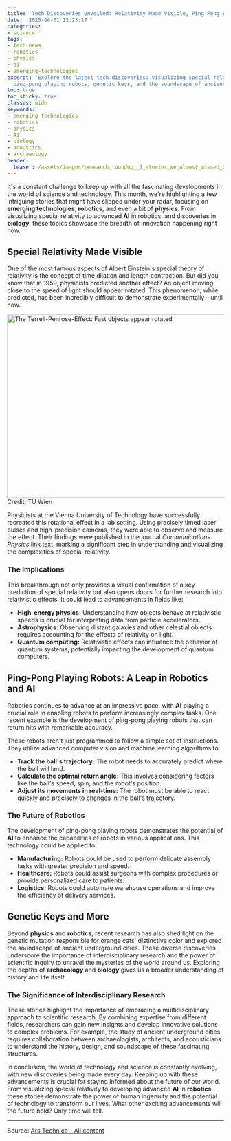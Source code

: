 ```yaml
---
title: 'Tech Discoveries Unveiled: Relativity Made Visible, Ping-Pong Bots, and More'
date: '2025-06-01 12:23:17 '
categories:
- science
tags:
- tech-news
- robotics
- physics
- ai
- emerging-technologies
excerpt: 'Explore the latest tech discoveries: visualizing special relativity, advanced
  ping-pong playing robots, genetic keys, and the soundscape of ancient cities.'
toc: true
toc_sticky: true
classes: wide
keywords:
- emerging technologies
- robotics
- physics
- AI
- biology
- acoustics
- archaeology
header:
  teaser: /assets/images/research_roundup__7_stories_we_almost_missed_20250601122317.jpg
---
```


It's a constant challenge to keep up with all the fascinating developments in the world of science and technology. This month, we're highlighting a few intriguing stories that might have slipped under your radar, focusing on **emerging technologies**, **robotics**, and even a bit of **physics**. From visualizing special relativity to advanced **AI** in robotics, and discoveries in **biology**, these topics showcase the breadth of innovation happening right now.

## Special Relativity Made Visible

One of the most famous aspects of Albert Einstein's special theory of relativity is the concept of time dilation and length contraction. But did you know that in 1959, physicists predicted another effect? An object moving close to the speed of light should appear rotated. This phenomenon, while predicted, has been incredibly difficult to demonstrate experimentally – until now.

<img alt="The Terrell-Penrose-Effect: Fast objects appear rotated" class="none medium" height="427" src="https://cdn.arstechnica.net/wp-content/uploads/2025/05/Low-Res_TerrellPenrose-640x427.jpg" width="640" />
Credit: TU Wien

Physicists at the Vienna University of Technology have successfully recreated this rotational effect in a lab setting. Using precisely timed laser pulses and high-precision cameras, they were able to observe and measure the effect. Their findings were published in the journal *Communications Physics* [link text](https://www.nature.com/articles/s42005-025-02003-6), marking a significant step in understanding and visualizing the complexities of special relativity.

### The Implications

This breakthrough not only provides a visual confirmation of a key prediction of special relativity but also opens doors for further research into relativistic effects. It could lead to advancements in fields like:

*   **High-energy physics:** Understanding how objects behave at relativistic speeds is crucial for interpreting data from particle accelerators.
*   **Astrophysics:** Observing distant galaxies and other celestial objects requires accounting for the effects of relativity on light.
*   **Quantum computing:** Relativistic effects can influence the behavior of quantum systems, potentially impacting the development of quantum computers.

## Ping-Pong Playing Robots: A Leap in Robotics and AI

Robotics continues to advance at an impressive pace, with **AI** playing a crucial role in enabling robots to perform increasingly complex tasks. One recent example is the development of ping-pong playing robots that can return hits with remarkable accuracy.

These robots aren't just programmed to follow a simple set of instructions. They utilize advanced computer vision and machine learning algorithms to:

*   **Track the ball's trajectory:** The robot needs to accurately predict where the ball will land.
*   **Calculate the optimal return angle:** This involves considering factors like the ball's speed, spin, and the robot's position.
*   **Adjust its movements in real-time:** The robot must be able to react quickly and precisely to changes in the ball's trajectory.

### The Future of Robotics

The development of ping-pong playing robots demonstrates the potential of **AI** to enhance the capabilities of robots in various applications. This technology could be applied to:

*   **Manufacturing:** Robots could be used to perform delicate assembly tasks with greater precision and speed.
*   **Healthcare:** Robots could assist surgeons with complex procedures or provide personalized care to patients.
*   **Logistics:** Robots could automate warehouse operations and improve the efficiency of delivery services.

## Genetic Keys and More

Beyond **physics** and **robotics**, recent research has also shed light on the genetic mutation responsible for orange cats' distinctive color and explored the soundscape of ancient underground cities. These diverse discoveries underscore the importance of interdisciplinary research and the power of scientific inquiry to unravel the mysteries of the world around us. Exploring the depths of **archaeology** and **biology** gives us a broader understanding of history and life itself.

### The Significance of Interdisciplinary Research

These stories highlight the importance of embracing a multidisciplinary approach to scientific research. By combining expertise from different fields, researchers can gain new insights and develop innovative solutions to complex problems. For example, the study of ancient underground cities requires collaboration between archaeologists, architects, and acousticians to understand the history, design, and soundscape of these fascinating structures.

In conclusion, the world of technology and science is constantly evolving, with new discoveries being made every day. Keeping up with these advancements is crucial for staying informed about the future of our world. From visualizing special relativity to developing advanced **AI** in **robotics**, these stories demonstrate the power of human ingenuity and the potential of technology to transform our lives. What other exciting advancements will the future hold? Only time will tell.

---

Source: [Ars Technica - All content](https://arstechnica.com/science/2025/05/research-roundup-ping-pong-bots-the-genetic-key-for-ginger-cats-and-more/)